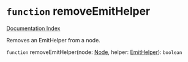 # `function` removeEmitHelper

[Documentation Index](../README.md)

Removes an EmitHelper from a node.

`function` removeEmitHelper(node: [Node](../private.interface.Node/README.md), helper: [EmitHelper](../private.type.EmitHelper/README.md)): `boolean`